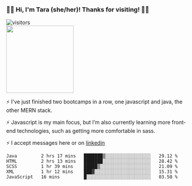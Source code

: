 ### 👋🏾 Hi, I'm Tara (she/her)! Thanks for visiting! 👋🏾
![visitors](https://visitor-badge.glitch.me/badge?page_id=qualmless)
<BR>
<img height="180em" src="https://github-readme-stats.vercel.app/api?username=qualmless&show_icons=true&hide_border=true&&count_private=true&include_all_commits=true" />

⚡️ I've just finished two bootcamps in a row, one javascript and java, the other MERN stack. 

⚡️ Javascript is my main focus, but I’m also currently learning more front-end technologies, such as getting more comfortable in sass. 

⚡️ I accept messages here or on <a href="https://www.linkedin.com/in/tarajdunmore/">linkedin</a>

<!--START_SECTION:waka-->
```text
Java         2 hrs 17 mins   ███████▒░░░░░░░░░░░░░░░░░   29.12 % 
HTML         2 hrs 13 mins   ███████░░░░░░░░░░░░░░░░░░   28.42 % 
SCSS         1 hr 39 mins    █████▒░░░░░░░░░░░░░░░░░░░   21.09 % 
XML          1 hr 12 mins    ███▓░░░░░░░░░░░░░░░░░░░░░   15.31 % 
JavaScript   16 mins         █░░░░░░░░░░░░░░░░░░░░░░░░   03.50 % 
```
<!--END_SECTION:waka-->

<!--
**qualmless/qualmless** is a ✨ _special_ ✨ repository because its `README.md` (this file) appears on your GitHub profile.

Here are some ideas to get you started:
- 🔭 I’m currently working on ...
- 👯 I’m looking to collaborate on ...
- 🤔 I’m looking for help with ...
- 💬 Ask me about ...
- 📫 How to reach me: ...
- ⚡ Fun fact: ...
-->
